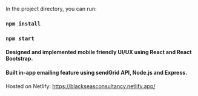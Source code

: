 
In the project directory, you can run:

### `npm install`

### `npm start`

#### Designed and implemented mobile friendly UI/UX using React and React Bootstrap.
#### Built in-app emailing feature using sendGrid API, Node.js and Express.


Hosted on Netlify: https://blackseasconsultancy.netlify.app/
